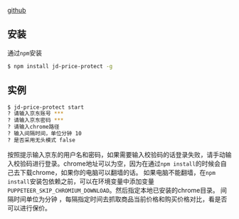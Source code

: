 [github](https://github.com/yangnianbing/jd-price-protect)  

安装
-----
通过`npm`安装
```bash
$ npm install jd-price-protect -g
```

实例
----
```bash
$ jd-price-protect start
? 请输入京东账号 ***
? 请输入京东密码 ***
? 请输入chrome路径
? 输入间隔时间，单位分钟 10
? 是否采用无头模式 false
```
按照提示输入京东的用户名和密码，如果需要输入校验码的话登录失败，请手动输入校验码进行登录。chrome地址可以为空，因为在通过`npm install`的时候会自己去下载chrome，如果你的电脑可以翻墙的话。
如果电脑不能翻墙，在`npm install`安装包依赖之前，可以在环境变量中添加变量`PUPPETEER_SKIP_CHROMIUM_DOWNLOAD`。然后指定本地已安装的chrome目录。
间隔时间单位为分钟 ，每隔指定时间去抓取商品当前价格和购买价格对比，看是否可以进行保价。

